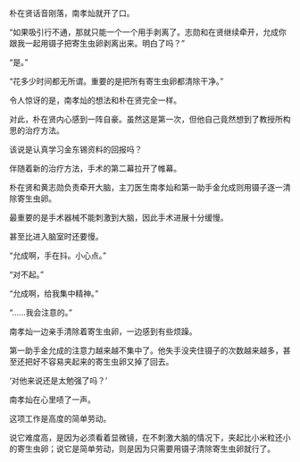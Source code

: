 朴在贤话音刚落，南孝灿就开了口。

“如果吸引行不通，那就只能一个一个用手剥离了。志勋和在贤继续牵开，允成你跟我一起用镊子把寄生虫卵剥离出来。明白了吗？”

“是。”

“花多少时间都无所谓。重要的是把所有寄生虫卵都清除干净。”

令人惊讶的是，南孝灿的想法和朴在贤完全一样。

对此，朴在贤内心感到一阵自豪。虽然这是第一次，但他自己竟然想到了教授所构思的治疗方法。

该说是认真学习金东锡资料的回报吗？

伴随着新的治疗方法，手术的第二幕拉开了帷幕。

朴在贤和黄志勋负责牵开大脑，主刀医生南孝灿和第一助手金允成则用镊子逐一清除寄生虫卵。

最重要的是手术器械不能刺激到大脑，因此手术进展十分缓慢。

甚至比进入脑室时还要慢。

“允成啊，手在抖。小心点。”

“对不起。”

“允成啊，给我集中精神。”

“……我会注意的。”

南孝灿一边亲手清除着寄生虫卵，一边感到有些烦躁。

第一助手金允成的注意力越来越不集中了。他失手没夹住镊子的次数越来越多，甚至还把好不容易夹起来的寄生虫卵又掉了回去。

‘对他来说还是太勉强了吗？’

南孝灿在心里啧了一声。

这项工作是高度的简单劳动。

说它难度高，是因为必须看着显微镜，在不刺激大脑的情况下，夹起比小米粒还小的寄生虫卵；说它是简单劳动，则是因为只需要用镊子清除寄生虫卵就行了。